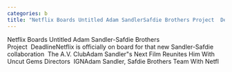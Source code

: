 ```yaml
---
categories: b
title: "Netflix Boards Untitled Adam SandlerSafdie Brothers Project  Deadline"
---
```

Netflix Boards Untitled Adam Sandler-Safdie Brothers Project&nbsp;&nbsp;DeadlineNetflix is officially on board for that new Sandler-Safdie collaboration&nbsp;&nbsp;The A.V. ClubAdam Sandler"s Next Film Reunites Him With Uncut Gems Directors&nbsp;&nbsp;IGNAdam Sandler, Safdie Brothers Team With Netfl